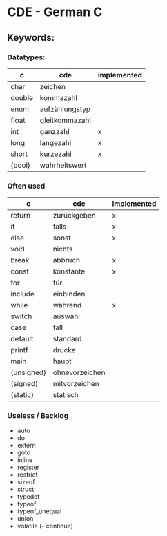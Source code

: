 # CDE - German C

## Keywords:

### Datatypes:

| c      | cde            | implemented |
| -      | -              | -           |
| char   | zeichen        |             |
| double | kommazahl      |             |
| enum   | aufzählungstyp |             |
| float  | gleitkommazahl |             |
| int    | ganzzahl       | x           |
| long   | langezahl      | x           |
| short  | kurzezahl      | x           |
| (bool) | wahrheitswert  |             |

### Often used

| c         | cde           | implemented |
| -         | -             | -           |
| return    | zurückgeben   | x           |
| if        | falls         | x           |
| else      | sonst         | x           |
| void      | nichts        |             |
| break     | abbruch       | x           |
| const     | konstante     | x           |
| for       | für           |             |
| include   | einbinden     |             |
| while     | während       | x           |
| switch    | auswahl       |             |
| case      | fall          |             |
| default   | standard      |             |
| printf    | drucke        |             |
| main      | haupt         |             |
| (unsigned)| ohnevorzeichen|             |
| (signed)  | mitvorzeichen |             |
| (static)  | statisch      |             |

### Useless / Backlog
- auto
- do
- extern
- goto
- inline
- register
- restrict
- sizeof
- struct
- typedef
- typeof
- typeof_unequal
- union
- volatile
(- continue)
